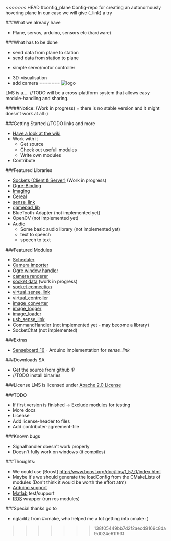 <<<<<<< HEAD
#config_plane
Config-repo for creating an autonomously hovering plane
In our case we will give (..link) a try


###What we already have
 * Plane, servos, arduino, sensors etc (hardware)

###What has to be done
 * send data from plane to station
 * send data from station to plane
 + simple servo/motor controller
 * 3D-visualisation
 * add camera
=======
![logo](https://github.com/Phibedy/LMS/blob/master/lms_banner.jpg)

LMS is a.... //TODO
will be a cross-plattform system that allows easy module-handling and sharing.

#####Notice:
(Work in progress) = there is no stable version and it might doesn't work at all :)

###Getting Started
//TODO links and more
  * [Have a look at the wiki](https://github.com/Phibedy/LMS/wiki)
  * Work with it
    * Get source
    * Check out usefull modules
    * Write own modules
  * Contribute

###Featured Libraries
 * [Sockets (Client & Server)](https://github.com/Phibedy/SocketConnection) (Work in progress)
 * [Ogre-Binding](https://github.com/Phibedy/ogrea_binding)
 * [Imaging](https://github.com/syxolk/imaging)
 * [Cereal](https://github.com/syxolk/cereal)
 * [sense_link](https://github.com/Bitfroest/sense_link)
 * [gamepad_lib](https://github.com/Phibedy/gamepad_lib)
 * BlueTooth-Adapter (not implemented yet)
 * OpenCV (not implemented yet)
 * Audio
   * Some basic audio library (not implemented yet)
   * text to speech
   * speech to text
 

###Featured Modules
 * [Scheduler](https://github.com/Phibedy/Scheduler)
 * [Camera importer](https://github.com/Phibedy/camera)
 * [Ogre window handler](https://github.com/Phibedy/ogre_window_manager)
 * [camera renderer](https://github.com/Phibedy/camera_renderer)
 * [socket data](https://github.com/Phibedy/socket_data) (work in progress)
 * [socket connection](https://github.com/Phibedy/socket_connection)
 * [virtual_sense_link](https://github.com/syxolk/virtual_sense_link)
 * [virtual_controller](https://github.com/Bitfroest/virtual_controller)
 * [image_converter](https://github.com/syxolk/image_converter)
 * [image_logger](https://github.com/syxolk/image_logger)
 * [image_loader](https://github.com/syxolk/image_loader)
 * [usb_sense_link](https://github.com/Bitfroest/usb_sense_link)
 * CommandHandler (not implemented yet - may become a library)
 * SocketChat (not implemented)

###Extras
 * [Senseboard_16](https://github.com/Bitfroest/Senseboard_16) - Arduino implementation for *sense_link*

###Downloads SA
  * Get the source from github :P
  * //TODO install binaries


###License
  LMS is licensed under [Apache 2.0 License](http://www.apache.org/licenses/LICENSE-2.0.html)

###TODO
  * If first version is finished -> Exclude modules for testing
  * More docs
  * License
   * Add license-header to files
   * Add contributer-agreement-file


###Known bugs
  * Signalhandler doesn't work properly
  * Doesn't fully work on windows (it compiles)

###Thoughts:
  * We could use [Boost] http://www.boost.org/doc/libs/1_57_0/index.html
  * Maybe it's we should generate the loadConfig from the CMakeLists of modules (Don't think it would be worth the effort atm)
  * [Arduino support](http://stackoverflow.com/questions/16224746/how-to-use-c11-to-program-the-arduino)
  * [Matlab](http://de.mathworks.com/help/matlab/calling-matlab-engine-from-c-c-and-fortran-programs.html) test/support 
  * [ROS](http://www.ros.org/) wrapper (run ros modules)

###Special thanks go to
  *  ngladitz from #cmake, who helped me a lot getting into cmake :)
>>>>>>> 138f05449bb7d2f2aecd9169c8da9d024e61f93f
